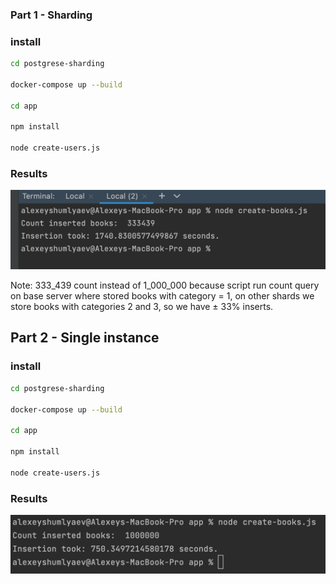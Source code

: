 ### Part 1 - Sharding

### install
```bash
cd postgrese-sharding

docker-compose up --build

cd app 

npm install

node create-users.js
```

### Results


<p><img src="results/img_1.png"></p>

Note: 333_439 count instead of 1_000_000 because script run count query on base server where stored books with category = 1,
on other shards we store books with categories 2 and 3, so we have ± 33% inserts.


## Part 2 - Single instance

### install
```bash
cd postgrese-sharding

docker-compose up --build

cd app 

npm install

node create-users.js
```

### Results


<p><img src="results/img_2.png"></p>